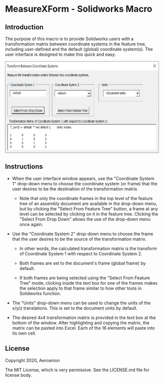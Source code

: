 # MeasureXForm - Solidworks Macro

## Introduction

The purpose of this macro is to provide Solidworks users with a transformation matrix between coordinate systems in the feature tree, including user-defined and the default (global) coordinate system(s). The user interface is designed to make this quick and easy.

<p align="center">
  <img width="630" height="300" src="https://github.com/Aeroanion/MeasureXForm-Solidworks-Macro/blob/master/MeasureXForm_UI.JPG">
</p>

## Instructions

- When the user interface window appears, use the "Coordinate System 1" drop-down menu to choose the coordinate system (or frame) that the user desires to be the destination of the transformation matrix.
	
	- Note that only the coordinate frames in the top level of the feature tree of an assembly document are available in the drop-down menu, but by clicking the "Select From Feature Tree" button, a frame at any level can be selected by clicking on it in the feature tree. Clicking the "Select From Drop Down" allows the use of the drop-down menu once again.

- Use the "Coordinate System 2" drop-down menu to choose the frame that the user desires to be the source of the transformation matrix.

	- In other words, the calculated transformation matrix is the transform of Coordinate System 1 with respect to Coordinate System 2.

	- Both frames are set to the document's frame (global frame) by default.
	
	- If both frames are being selected using the "Select From Feature Tree" mode, clicking inside the text box for one of the frames makes the selection apply to that frame similar to how other tools in Solidworks function.

- The "Units" drop-down menu can be used to change the units of the x/y/z translations. This is set to the document units by default.

- The desired 4x4 transformation matrix is provided in the text box at the bottom of the window. After highlighting and copying the matrix, the matrix can be pasted into Excel. Each of the 16 elements will paste into its own cell.

## License

Copyright 2020, Aeroanion

The MIT License, which is very permissive. See the LICENSE.md file for license body.
